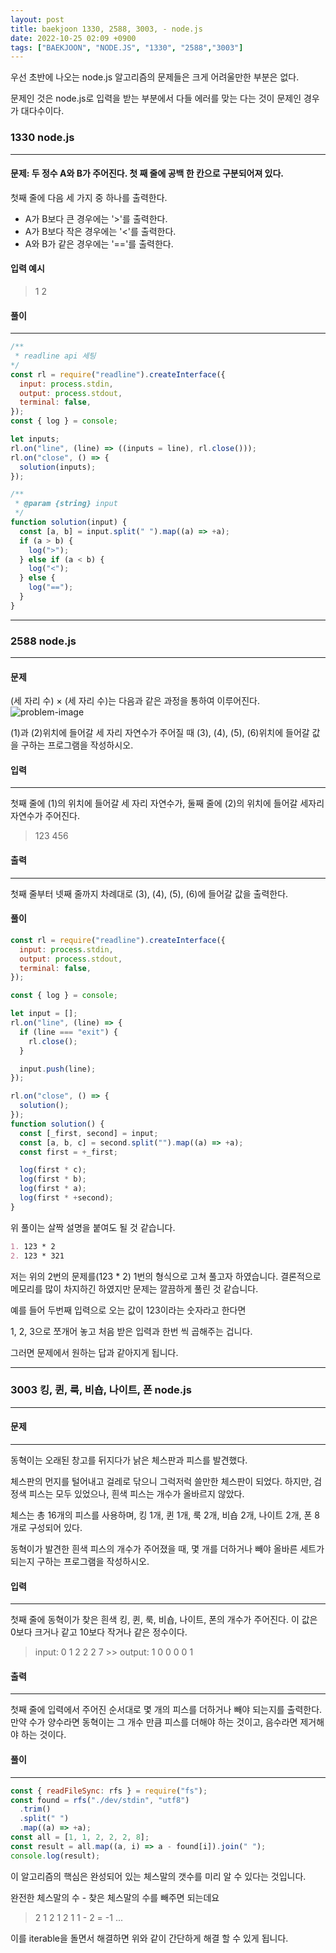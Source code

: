 ```yaml
---
layout: post
title: baekjoon 1330, 2588, 3003, - node.js
date: 2022-10-25 02:09 +0900
tags: ["BAEKJOON", "NODE.JS", "1330", "2588","3003"]
---
```


우선 초반에 나오는 node.js 알고리즘의 문제들은 크게 어려울만한 부분은 없다.

문제인 것은 node.js로 입력을 받는 부분에서 다들 에러를 맞는 다는 것이 문제인 경우가 대다수이다.


### 1330 node.js
---
#### 문제: 두 정수 A와 B가 주어진다. 첫 째 줄에 공백 한 칸으로 구분되어져 있다.

첫째 줄에 다음 세 가지 중 하나를 출력한다.

- A가 B보다 큰 경우에는 '>'를 출력한다.
- A가 B보다 작은 경우에는 '<'를 출력한다.
- A와 B가 같은 경우에는 '=='를 출력한다.

#### 입력 예시
> 1 2

#### 풀이
---
```js
/** 
 * readline api 세팅
*/
const rl = require("readline").createInterface({
  input: process.stdin,
  output: process.stdout,
  terminal: false,
});
const { log } = console;

let inputs;
rl.on("line", (line) => ((inputs = line), rl.close()));
rl.on("close", () => {
  solution(inputs);
});

/**
 * @param {string} input
 */
function solution(input) {
  const [a, b] = input.split(" ").map((a) => +a);
  if (a > b) {
    log(">");
  } else if (a < b) {
    log("<");
  } else {
    log("==");
  }
}
```

---

### 2588 node.js
---
####  문제
(세 자리 수) × (세 자리 수)는 다음과 같은 과정을 통하여 이루어진다.
![problem-image](https://onlinejudgeimages.s3-ap-northeast-1.amazonaws.com/upload/images/f5NhGHVLM4Ix74DtJrwfC97KepPl27s%20(1).png)

(1)과 (2)위치에 들어갈 세 자리 자연수가 주어질 때 (3), (4), (5), (6)위치에 들어갈 값을 구하는 프로그램을 작성하시오.

#### 입력
---
첫째 줄에 (1)의 위치에 들어갈 세 자리 자연수가, 둘째 줄에 (2)의 위치에 들어갈 세자리 자연수가 주어진다. 
> 123
> 456

#### 출력
---
첫째 줄부터 넷째 줄까지 차례대로 (3), (4), (5), (6)에 들어갈 값을 출력한다.



#### 풀이
```js
const rl = require("readline").createInterface({
  input: process.stdin,
  output: process.stdout,
  terminal: false,
});

const { log } = console;

let input = [];
rl.on("line", (line) => {
  if (line === "exit") {
    rl.close();
  }

  input.push(line);
});

rl.on("close", () => {
  solution();
});
function solution() {
  const [_first, second] = input;
  const [a, b, c] = second.split("").map((a) => +a);
  const first = +_first;

  log(first * c);
  log(first * b);
  log(first * a);
  log(first * +second);
}

```
위 풀이는 살짝 설명을 붙여도 될 것 같습니다.

```md
1. 123 * 2
2. 123 * 321
```

저는 위의 2번의 문제를(123 * 2) 1번의 형식으로 고쳐 풀고자 하였습니다.
결론적으로 메모리를 많이 차지하긴 하였지만 문제는 깔끔하게 풀린 것 같습니다.

예를 들어 두번째 입력으로 오는 값이 123이라는 숫자라고 한다면

1, 2, 3으로 쪼개어 놓고 처음 받은 입력과 한번 씩 곱해주는 겁니다.

그러면 문제에서 원하는 답과 같아지게 됩니다.

---

### 3003 킹, 퀸, 룩, 비숍, 나이트, 폰 node.js
---
#### 문제
---
동혁이는 오래된 창고를 뒤지다가 낡은 체스판과 피스를 발견했다.

체스판의 먼지를 털어내고 걸레로 닦으니 그럭저럭 쓸만한 체스판이 되었다. 하지만, 검정색 피스는 모두 있었으나, 흰색 피스는 개수가 올바르지 않았다.

체스는 총 16개의 피스를 사용하며, 킹 1개, 퀸 1개, 룩 2개, 비숍 2개, 나이트 2개, 폰 8개로 구성되어 있다.

동혁이가 발견한 흰색 피스의 개수가 주어졌을 때, 몇 개를 더하거나 빼야 올바른 세트가 되는지 구하는 프로그램을 작성하시오.



#### 입력
---
첫째 줄에 동혁이가 찾은 흰색 킹, 퀸, 룩, 비숍, 나이트, 폰의 개수가 주어진다. 이 값은 0보다 크거나 같고 10보다 작거나 같은 정수이다.

> input: 0 1 2 2 2 7  >> output: 1 0 0 0 0 1

#### 출력
---
첫째 줄에 입력에서 주어진 순서대로 몇 개의 피스를 더하거나 빼야 되는지를 출력한다. 만약 수가 양수라면 동혁이는 그 개수 만큼 피스를 더해야 하는 것이고, 음수라면 제거해야 하는 것이다.
#### 풀이
---

```js
const { readFileSync: rfs } = require("fs");
const found = rfs("./dev/stdin", "utf8")
  .trim()
  .split(" ")
  .map((a) => +a);
const all = [1, 1, 2, 2, 2, 8];
const result = all.map((a, i) => a - found[i]).join(" ");
console.log(result);
```

이 알고리즘의 핵심은 완성되어 있는 체스말의 갯수를 미리 알 수 있다는 것입니다.

완전한 체스말의 수 - 찾은 체스말의 수를 빼주면 되는데요

> 2 1 2 1 2 1
> 1 - 2 = -1 
> ...

이를 iterable을 돌면서 해결하면 위와 같이 간단하게 해결 할 수 있게 됩니다.
